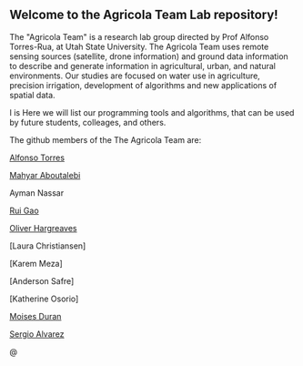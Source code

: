 ## Welcome to the Agricola Team Lab repository! 

The "Agricola Team" is a research lab group directed by Prof Alfonso Torres-Rua, at Utah State University. 
The Agricola Team uses remote sensing sources (satellite, drone information) and ground data information to describe and generate information in agricultural, urban, and natural environments. 
Our studies are focused on water use in agriculture, precision irrigation, development of algorithms and new applications of spatial data. <br>

I
is Here we will list our programming tools and algorithms, that can be used by future students, colleages, and others.

The github members of the The Agricola Team are:

[Alfonso Torres](https://github.com/diviningwater)

[Mahyar Aboutalebi](https://github.com/Mahyarona)

Ayman Nassar

[Rui Gao](https://github.com/RuiGao9)

[Oliver Hargreaves](https://github.com/OliverHargreaves)

[Laura Christiansen]

[Karem Meza]

[Anderson Safre]

[Katherine Osorio]

[Moises Duran](https://github.com/MRDuran93)

[Sergio Alvarez](https://github.com/alvarezsergiom1)

@

<!--

**Here are some ideas to get you started:**

🙋‍♀️ A short introduction - what is your organization all about?
🌈 Contribution guidelines - how can the community get involved?
👩‍💻 Useful resources - where can the community find your docs? Is there anything else the community should know?
🍿 Fun facts - what does your team eat for breakfast?
🧙 Remember, you can do mighty things with the power of [Markdown](https://docs.github.com/github/writing-on-github/getting-started-with-writing-and-formatting-on-github/basic-writing-and-formatting-syntax)
-->
